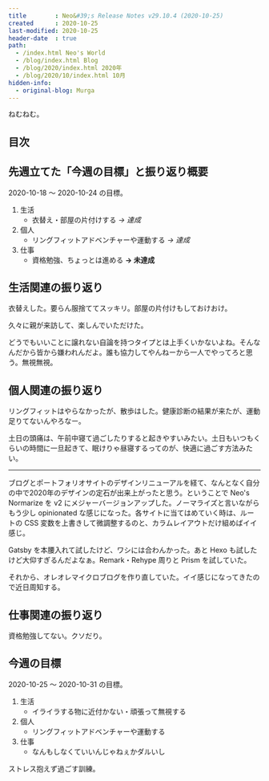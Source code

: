 ```yaml
---
title        : Neo&#39;s Release Notes v29.10.4 (2020-10-25)
created      : 2020-10-25
last-modified: 2020-10-25
header-date  : true
path:
  - /index.html Neo's World
  - /blog/index.html Blog
  - /blog/2020/index.html 2020年
  - /blog/2020/10/index.html 10月
hidden-info:
  - original-blog: Murga
---
```


ねむねむ。

## 目次

## 先週立てた「今週の目標」と振り返り概要

2020-10-18 〜 2020-10-24 の目標。

1. 生活
    - 衣替え・部屋の片付けする _→ 達成_
2. 個人
    - リングフィットアドベンチャーや運動する _→ 達成_
3. 仕事
    - 資格勉強、ちょっとは進める __→ 未達成__

## 生活関連の振り返り

衣替えした。要らん服捨ててスッキリ。部屋の片付けもしておけおけ。

久々に親が来訪して、楽しんでいただけた。

どうでもいいことに譲れない自論を持つタイプとは上手くいかないよね。そんなんだから皆から嫌われんだよ。誰も協力してやんねーから一人でやってろと思う。無視無視。

## 個人関連の振り返り

リングフィットはやらなかったが、散歩はした。健康診断の結果が来たが、運動足りてないんやろなー。

土日の頭痛は、午前中寝て過ごしたりすると起きやすいみたい。土日もいつもくらいの時間に一旦起きて、眠けりゃ昼寝するってのが、快適に過ごす方法みたい。

---

ブログとポートフォリオサイトのデザインリニューアルを経て、なんとなく自分の中で2020年のデザインの定石が出来上がったと思う。ということで Neo's Normarize を v2 にメジャーバージョンアップした。ノーマライズと言いながらもう少し opinionated な感じになった。各サイトに当てはめていく時は、ルートの CSS 変数を上書きして微調整するのと、カラムレイアウトだけ組めばイイ感じ。

Gatsby を本腰入れて試したけど、ワシには合わんかった。あと Hexo も試したけど大仰すぎるんだよなぁ。Remark・Rehype 周りと Prism を試していた。

それから、オレオレマイクロブログを作り直していた。イイ感じになってきたので近日周知する。

## 仕事関連の振り返り

資格勉強してない。クソだり。

## 今週の目標

2020-10-25 〜 2020-10-31 の目標。

1. 生活
    - イライラする物に近付かない・頑張って無視する
2. 個人
    - リングフィットアドベンチャーや運動する
3. 仕事
    - なんもしなくていいんじゃねぇかダルいし

ストレス抱えず過ごす訓練。
